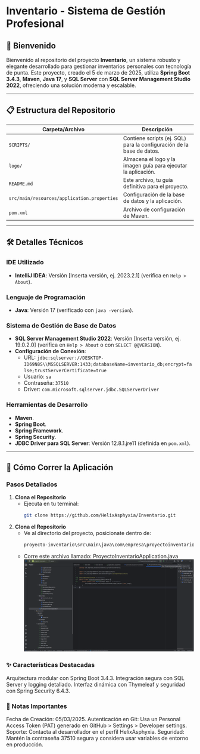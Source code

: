 # Inventario - Sistema de Gestión Profesional

## 🌟 Bienvenido
Bienvenido al repositorio del proyecto **Inventario**, un sistema robusto y elegante desarrollado para gestionar inventarios personales con tecnología de punta. Este proyecto, creado el 5 de marzo de 2025, utiliza **Spring Boot 3.4.3**, **Maven**, **Java 17**, y **SQL Server** con **SQL Server Management Studio 2022**, ofreciendo una solución moderna y escalable.

---

## 📋 Estructura del Repositorio
| Carpeta/Archivo         | Descripción                                      |
|--------------------------|--------------------------------------------------|
| `SCRIPTS/`              | Contiene scripts (ej. SQL) para la configuración de la base de datos. |
| `logo/`                 | Almacena el logo y la imagen guía para ejecutar la aplicación. |
| `README.md`             | Este archivo, tu guía definitiva para el proyecto. |
| `src/main/resources/application.properties` | Configuración de la base de datos y la aplicación. |
| `pom.xml`               | Archivo de configuración de Maven. |

---

## 🛠️ Detalles Técnicos

### IDE Utilizado
- **IntelliJ IDEA**: Versión [Inserta versión, ej. 2023.2.1] (verifica en `Help > About`).

### Lenguaje de Programación
- **Java**: Versión 17 (verificado con `java -version`).

### Sistema de Gestión de Base de Datos
- **SQL Server Management Studio 2022**: Versión [Inserta versión, ej. 19.0.2.0] (verifica en `Help > About` o con `SELECT @@VERSION`).
- **Configuración de Conexión**:
  - URL: `jdbc:sqlserver://DESKTOP-ID69N8S\\MSSQLSERVER:1433;databaseName=inventario_db;encrypt=false;trustServerCertificate=true`
  - Usuario: `sa`
  - Contraseña: `37510`
  - Driver: `com.microsoft.sqlserver.jdbc.SQLServerDriver`

### Herramientas de Desarrollo
- **Maven**.
- **Spring Boot**.
- **Spring Framework**.
- **Spring Security**.
- **JDBC Driver para SQL Server**: Versión 12.8.1.jre11 (definida en `pom.xml`).

---

## 🚀 Cómo Correr la Aplicación

### Pasos Detallados
1. **Clona el Repositorio**  
   - Ejecuta en tu terminal:
     ```bash
     git clone https://github.com/HelixAsphyxia/Inventario.git
2. **Clona el Repositorio**  
   - Ve al directorio del proyecto, posicionate dentro de:
     ```bash
     proyecto-inventario\src\main\java\com\empresa\proyectoinventario\proyectoinventario
   - Corre este archivo llamado: ProyectoInventarioApplication.java
![Desde IntelliJ IDEA](RunApp.png)
### ✨ Características Destacadas
Arquitectura modular con Spring Boot 3.4.3.
Integración segura con SQL Server y logging detallado.
Interfaz dinámica con Thymeleaf y seguridad con Spring Security 6.4.3.
### 📝 Notas Importantes
Fecha de Creación: 05/03/2025.
Autenticación en Git: Usa un Personal Access Token (PAT) generado en GitHub > Settings > Developer settings.
Soporte: Contacta al desarrollador en el perfil HelixAsphyxia.
Seguridad: Mantén la contraseña 37510 segura y considera usar variables de entorno en producción.
   
